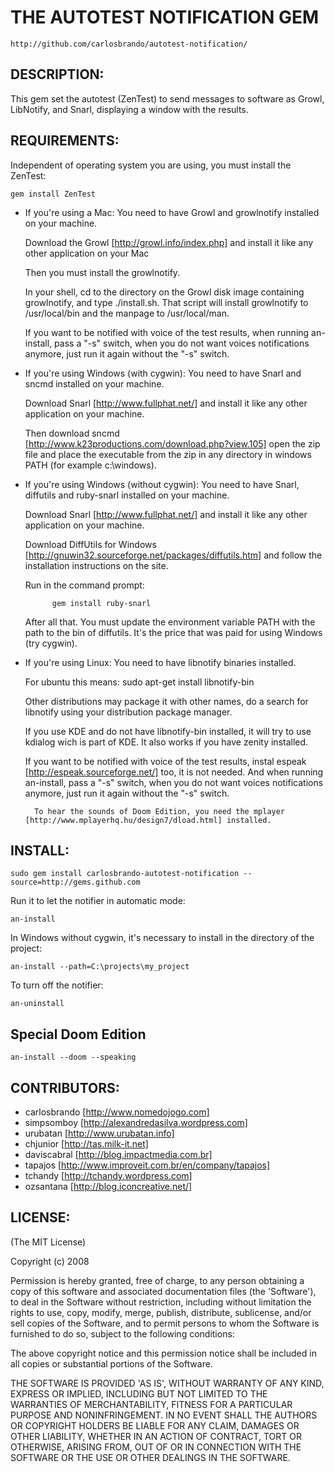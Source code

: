 # THE AUTOTEST NOTIFICATION GEM

    http://github.com/carlosbrando/autotest-notification/

## DESCRIPTION:

This gem set the autotest (ZenTest) to send messages to software as Growl, LibNotify, and Snarl, displaying a window with the results.

## REQUIREMENTS:

Independent of operating system you are using, you must install the ZenTest:

    gem install ZenTest

* If you're using a Mac:
    You need to have Growl and growlnotify installed on your machine.
    
    Download the Growl [http://growl.info/index.php] and install it like any other application on your Mac
    
    Then you must install the growlnotify.
    
    In your shell, cd to the directory on the Growl disk image containing growlnotify, and type ./install.sh.
    That script will install growlnotify to /usr/local/bin and the manpage to /usr/local/man.

    If you want to be notified with voice of the test results, when running an-install, pass a "-s" switch, when you do not want voices notifications anymore, just run it again without the "-s" switch.

    
* If you're using Windows (with cygwin):
    You need to have Snarl and sncmd installed on your machine.
    
    Download Snarl [http://www.fullphat.net/] and install it like any other application on your machine.
    
    Then download sncmd [http://www.k23productions.com/download.php?view.105] open the zip file and place 
    the executable from the zip in any directory in windows PATH (for example c:\windows).


* If you're using Windows (without cygwin):
    You need to have Snarl, diffutils and ruby-snarl installed on your machine.

    Download Snarl [http://www.fullphat.net/] and install it like any other application on your machine.

    Download DiffUtils for Windows [http://gnuwin32.sourceforge.net/packages/diffutils.htm] and follow the installation instructions on the site.
    
    Run in the command prompt:

			gem install ruby-snarl
    
    After all that. You must update the environment variable PATH with the path to the bin of diffutils.
    It's the price that was paid for using Windows (try cygwin).
    
    
* If you're using Linux:
    You need to have libnotify binaries installed.
    
    For ubuntu this means: sudo apt-get install libnotify-bin
    
    Other distributions may package it with other names, do a search for libnotify using your distribution package manager.
    
    If you use KDE and do not have libnotify-bin installed, it will try to use kdialog wich is part of KDE.
    It also works if you have zenity installed.

    If you want to be notified with voice of the test results, instal espeak [http://espeak.sourceforge.net/] too, it is not needed.
    And when running an-install, pass a "-s" switch, when you do not want voices notifications anymore, just run it again without the "-s" switch.

		To hear the sounds of Doom Edition, you need the mplayer [http://www.mplayerhq.hu/design7/dload.html] installed.


## INSTALL:

    sudo gem install carlosbrando-autotest-notification --source=http://gems.github.com
  
Run it to let the notifier in automatic mode:

    an-install

In Windows without cygwin, it's necessary to install in the directory of the project:
  
    an-install --path=C:\projects\my_project

To turn off the notifier:
  
    an-uninstall


## Special Doom Edition

    an-install --doom --speaking

## CONTRIBUTORS:

* carlosbrando [http://www.nomedojogo.com]
* simpsomboy [http://alexandredasilva.wordpress.com]
* urubatan [http://www.urubatan.info]
* chjunior [http://tas.milk-it.net]
* daviscabral [http://blog.impactmedia.com.br]
* tapajos [http://www.improveit.com.br/en/company/tapajos]
* tchandy [http://tchandy.wordpress.com]
* ozsantana [http://blog.iconcreative.net/]





## LICENSE:

(The MIT License)

Copyright (c) 2008

Permission is hereby granted, free of charge, to any person obtaining
a copy of this software and associated documentation files (the
'Software'), to deal in the Software without restriction, including
without limitation the rights to use, copy, modify, merge, publish,
distribute, sublicense, and/or sell copies of the Software, and to
permit persons to whom the Software is furnished to do so, subject to
the following conditions:

The above copyright notice and this permission notice shall be
included in all copies or substantial portions of the Software.

THE SOFTWARE IS PROVIDED 'AS IS', WITHOUT WARRANTY OF ANY KIND,
EXPRESS OR IMPLIED, INCLUDING BUT NOT LIMITED TO THE WARRANTIES OF
MERCHANTABILITY, FITNESS FOR A PARTICULAR PURPOSE AND NONINFRINGEMENT.
IN NO EVENT SHALL THE AUTHORS OR COPYRIGHT HOLDERS BE LIABLE FOR ANY
CLAIM, DAMAGES OR OTHER LIABILITY, WHETHER IN AN ACTION OF CONTRACT,
TORT OR OTHERWISE, ARISING FROM, OUT OF OR IN CONNECTION WITH THE
SOFTWARE OR THE USE OR OTHER DEALINGS IN THE SOFTWARE.
